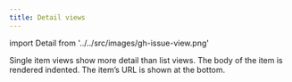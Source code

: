 ```yaml
---
title: Detail views
---
```

import Detail from '../../src/images/gh-issue-view.png'

Single item views show more detail than list views. The body of the item is rendered indented. The item’s URL is shown at the bottom.

<img src={Detail} alt="" />
